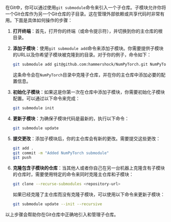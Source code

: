 在Git中，你可以通过使用`git submodule`命令来引入一个子仓库。子模块允许你将一个Git仓库作为另一个Git仓库的子目录。这在管理外部依赖或共享代码时非常有用。下面是具体如何操作的步骤：

1. **打开终端**：首先，打开你的终端（或命令提示符），并切换到你的主仓库的根目录。

2. **添加子模块**：使用`git submodule add`命令来添加子模块。你需要提供子模块的URL以及你希望子模块被克隆到的目录。对于你的例子，命令如下：

   ```bash
   git submodule add git@github.com:hammershock/NumPyTorch.git NumPyTorch
   ```

   这条命令会在`NumPyTorch`目录中克隆子仓库，并在你的主仓库中添加必要的配置信息。

3. **初始化子模块**：如果这是你第一次在仓库中添加子模块，你需要初始化子模块配置。可以通过以下命令来完成：

   ```bash
   git submodule init
   ```

4. **更新子模块**：为确保子模块代码是最新的，执行以下命令：

   ```bash
   git submodule update
   ```

5. **提交更改**：添加子模块后，你的主仓库会有新的更改。需要提交这些更改：

   ```bash
   git add .
   git commit -m "Added NumPyTorch submodule"
   git push
   ```

6. **克隆包含子模块的仓库**：当其他人或者你自己在另一台机器上克隆含有子模块的仓库时，需要使用特定的命令来同时克隆主仓库和子模块：

   ```bash
   git clone --recurse-submodules <repository-url>
   ```

   如果已经克隆了主仓库而没有克隆子模块，可以使用以下命令来更新子模块：

   ```bash
   git submodule update --init --recursive
   ```

以上步骤会帮助你在Git仓库中正确地引入和管理子仓库。

